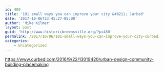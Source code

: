 ```yaml
---
id: 480
title: '101 small ways you can improve your city &#8211; Curbed'
date: '2017-10-06T23:45:27-05:00'
author: 'Mike Kilmer'
layout: post
guid: 'http://www.historicbrownsville.org/?p=480'
permalink: /2017/10/06/101-small-ways-you-can-improve-your-city-curbed/
categories:
    - Uncategorized
---
```


<p><a href="https://www.curbed.com/2016/9/22/13019420/urban-design-community-building-placemaking">https://www.curbed.com/2016/9/22/13019420/urban-design-community-building-placemaking</a></p>

